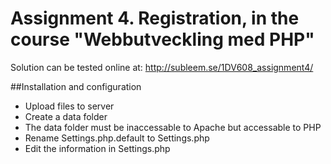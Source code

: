 # Assignment 4. Registration, in the course "Webbutveckling med PHP"
Solution can be tested online at: http://subleem.se/1DV608_assignment4/

##Installation and configuration

 * Upload files to server
 * Create a data folder
  * The data folder must be inaccessable to Apache but accessable to PHP
 * Rename Settings.php.default to Settings.php
 * Edit the information in Settings.php